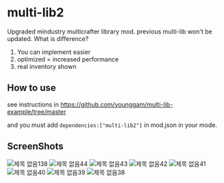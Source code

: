 # multi-lib2
Upgraded mindustry multicrafter library mod.
previous multi-lib won't be updated.
What is difference?
1. You can implement easier
2. optimized = increased performance
3. real inventory shown

How to use
----------
see instructions in
https://github.com/younggam/multi-lib-example/tree/master

and you must add ```dependencies:["multi-lib2"]``` in mod.json in your mode.

ScreenShots
-----------
![제목 없음138](https://user-images.githubusercontent.com/61054554/90955125-bed40180-e4b5-11ea-963f-30946288f398.png)
![제목 없음44](https://user-images.githubusercontent.com/61054554/78659489-9a142e80-7906-11ea-9e55-ab363c3fd970.png)
![제목 없음43](https://user-images.githubusercontent.com/61054554/78659495-9bddf200-7906-11ea-88a2-e68afd092dc9.png)
![제목 없음42](https://user-images.githubusercontent.com/61054554/78659501-9d0f1f00-7906-11ea-9ecc-abab9aaec827.png)
![제목 없음41](https://user-images.githubusercontent.com/61054554/78659511-9ed8e280-7906-11ea-901e-ab6195aa2355.png)
![제목 없음40](https://user-images.githubusercontent.com/61054554/78659515-a13b3c80-7906-11ea-844c-7ef07ac00f82.png)
![제목 없음39](https://user-images.githubusercontent.com/61054554/78659519-a3050000-7906-11ea-837f-d07777082424.png)
![제목 없음38](https://user-images.githubusercontent.com/61054554/78659526-a4cec380-7906-11ea-881a-d8fd8b57f6af.png)
